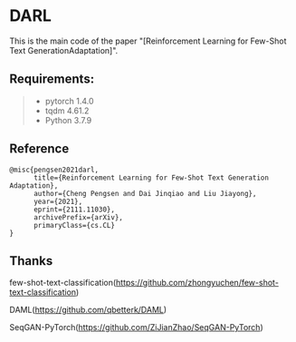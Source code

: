 # DARL

This is the main code of the paper "[Reinforcement Learning for Few-Shot Text GenerationAdaptation]". 


## Requirements:
> * pytorch 1.4.0 
> * tqdm 4.61.2
> * Python 3.7.9

## Reference
```
@misc{pengsen2021darl,
      title={Reinforcement Learning for Few-Shot Text Generation Adaptation}, 
      author={Cheng Pengsen and Dai Jinqiao and Liu Jiayong},
      year={2021}, 
      eprint={2111.11030},
      archivePrefix={arXiv},
      primaryClass={cs.CL}
}
```

## Thanks
few-shot-text-classification(https://github.com/zhongyuchen/few-shot-text-classification)

DAML(https://github.com/qbetterk/DAML)

SeqGAN-PyTorch(https://github.com/ZiJianZhao/SeqGAN-PyTorch)
